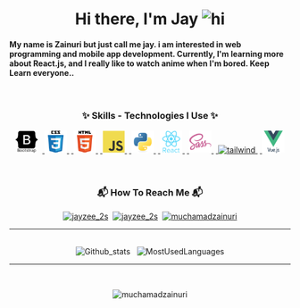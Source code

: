 <h1 align="center"> Hi there, I'm Jay <img src="https://user-images.githubusercontent.com/1303154/88677602-1635ba80-d120-11ea-84d8-d263ba5fc3c0.gif" width="28px" alt="hi"></h1>
<h4> My name is Zainuri but just call me jay. i am interested in web programming and mobile app development. Currently, I'm learning more about React.js, and I really like to watch anime when I'm bored. Keep Learn everyone..</h4>
</br>
<h3 align="center">✨ Skills - Technologies I Use ✨</h3>
<div align="center" <a href="https://getbootstrap.com" target="_blank" rel="noreferrer"> <img src="https://raw.githubusercontent.com/devicons/devicon/master/icons/bootstrap/bootstrap-plain-wordmark.svg" alt="bootstrap" width="40" height="40"/></a> &nbsp;<a href="https://www.w3schools.com/css/" target="_blank" rel="noreferrer"> <img src="https://raw.githubusercontent.com/devicons/devicon/master/icons/css3/css3-original-wordmark.svg" alt="css3" width="40" height="40"/> </a> &nbsp;<a href="https://www.w3.org/html/" target="_blank" rel="noreferrer"> <img src="https://raw.githubusercontent.com/devicons/devicon/master/icons/html5/html5-original-wordmark.svg" alt="html5" width="40" height="40"/> </a> &nbsp;<a href="https://developer.mozilla.org/en-US/docs/Web/JavaScript" target="_blank" rel="noreferrer"> <img src="https://raw.githubusercontent.com/devicons/devicon/master/icons/javascript/javascript-original.svg" alt="javascript" width="40" height="40"/> </a> &nbsp;<a href="https://www.python.org" target="_blank" rel="noreferrer"> <img src="https://raw.githubusercontent.com/devicons/devicon/master/icons/python/python-original.svg" alt="python" width="40" height="40"/> </a> &nbsp;<a href="https://reactjs.org/" target="_blank" rel="noreferrer"> <img src="https://raw.githubusercontent.com/devicons/devicon/master/icons/react/react-original-wordmark.svg" alt="react" width="40" height="40"/> </a> &nbsp;<a href="https://sass-lang.com" target="_blank" rel="noreferrer"> <img src="https://raw.githubusercontent.com/devicons/devicon/master/icons/sass/sass-original.svg" alt="sass" width="40" height="40"/> </a> &nbsp;<a href="https://tailwindcss.com/" target="_blank" rel="noreferrer"> <img src="https://www.vectorlogo.zone/logos/tailwindcss/tailwindcss-icon.svg" alt="tailwind" width="40" height="40"/> </a> &nbsp;<a href="https://vuejs.org/" target="_blank" rel="noreferrer"> <img src="https://raw.githubusercontent.com/devicons/devicon/master/icons/vuejs/vuejs-original-wordmark.svg" alt="vuejs" width="40" height="40"/></a> </div>
</br>
</br>
<h3 align="center">📬 How To Reach Me 📬</h3>
<p align="center">
<a href="https://instagram.com/jayzee_2s" target="blank"><img align="center" src="https://cdn-icons-png.flaticon.com/512/1409/1409946.png" alt="jayzee_2s" height="40" width="38" /></a>&nbsp;
<a href="mailto:dennis.walangadi@gmail.com" target="blank"><img align="center" src="https://cdn-icons-png.flaticon.com/512/732/732200.png" alt="jayzee_2s" height="48" width="38" /></a>&nbsp;
<a href="https://linkedin.com/in/muchamadzainuri" target="blank"><img align="center" src="https://cdn-icons-png.flaticon.com/512/3536/3536505.png" alt="muchamadzainuri" height="40" width="40" /></a>
</p>
<hr>
</br>
<div align="center">
    <img src="https://github-readme-stats.vercel.app/api?username=muchamadzainuri&show_icons=true&bg_color=DEG,050872,070335&theme=react" alt="Github_stats"/>
&nbsp;
    <img src="https://github-readme-stats.vercel.app/api/top-langs?username=muchamadzainuri&theme=react&show_icons=true&bg_color=DEG,070335,050872&title_color=ffffff" alt="MostUsedLanguages" height="195"/>
</div>
<hr>
</br>
<p align="center"> <img src="https://komarev.com/ghpvc/?username=muchamadzainuri&label=Profile%20views&color=0e75b6&style=flat" alt="muchamadzainuri" /> </p>
<!---
MuchamadZainuri/MuchamadZainuri is a ✨ special ✨ repository because its `README.md` (this file) appears on your GitHub profile.
You can click the Preview link to take a look at your changes.
--->

